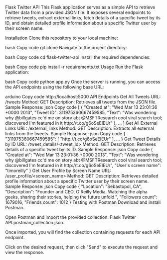 Flask Twitter API
This Flask application serves as a simple API to retrieve Twitter data from a provided JSON file. It exposes several endpoints to retrieve tweets, extract external links, fetch details of a specific tweet by its ID, and obtain detailed profile information about a specific Twitter user by their screen name.

Installation
Clone this repository to your local machine:

bash
Copy code
git clone <repository-url>
Navigate to the project directory:

bash
Copy code
cd flask-twitter-api
Install the required dependencies:

bash
Copy code
pip install -r requirements.txt
Usage
Run the Flask application:

bash
Copy code
python app.py
Once the server is running, you can access the API endpoints using the following base URL:

arduino
Copy code
http://localhost:5000
API Endpoints
Get All Tweets
URL: /tweets
Method: GET
Description: Retrieves all tweets from the JSON file.
Sample Response:
json
Copy code
[
{
"Created at": "Wed Mar 13 23:01:36 +0000 2013",
"Tweet ID": 311975360667459585,
"Text": "Was wondering why @billgates cc'd me on story abt @MSFTResearch cool viral search tool; discovered I'm featured in it http:\/\/t.co\/g6oSeEIEUr"
},
...
]
Get All External Links
URL: /external_links
Method: GET
Description: Extracts all external links from the tweets.
Sample Response:
json
Copy code
{
"311975360667459585": [
"http:\/\/t.co\/g6oSeEIEUr"
],
...
}
Get Tweet Details by ID
URL: /tweet_details/<tweet_id>
Method: GET
Description: Retrieves details of a specific tweet by its ID.
Sample Response:
json
Copy code
{
"Created at": "Wed Mar 13 23:01:36 +0000 2013",
"Text": "Was wondering why @billgates cc'd me on story abt @MSFTResearch cool viral search tool; discovered I'm featured in it http:\/\/t.co\/g6oSeEIEUr",
"User's screen name": "timoreilly"
}
Get User Profile by Screen Name
URL: /user_profile/<screen_name>
Method: GET
Description: Retrieves detailed profile information about a specific Twitter user by their screen name.
Sample Response:
json
Copy code
{
"Location": "Sebastopol, CA",
"Description": "Founder and CEO, O'Reilly Media. Watching the alpha geeks, sharing their stories, helping the future unfold.",
"Followers count": 1679016,
"Friends count": 1012
}
Testing with Postman
Download and install Postman.

Open Postman and import the provided collection: Flask Twitter API.postman_collection.json.

Once imported, you will find the collection containing requests for each API endpoint.

Click on the desired request, then click "Send" to execute the request and view the response.

